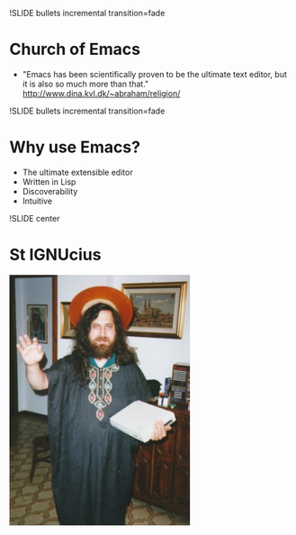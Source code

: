 !SLIDE bullets incremental transition=fade
# Church of Emacs

* "Emacs has been scientifically proven to be the ultimate text editor, but it is also so much more than that." http://www.dina.kvl.dk/~abraham/religion/

!SLIDE bullets incremental transition=fade
# Why use Emacs?

* The ultimate extensible editor
* Written in Lisp
* Discoverability
* Intuitive

!SLIDE center
# St IGNUcius

![saintignucius.jpg](saintignucius.jpg)
